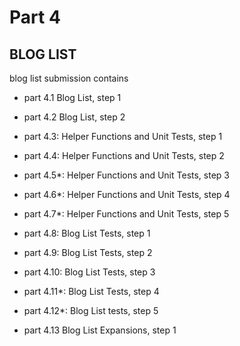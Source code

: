 # Part 4

## BLOG LIST
blog list submission contains
-   part 4.1 Blog List, step 1
-   part 4.2 Blog List, step 2

-   part 4.3: Helper Functions and Unit Tests, step 1
-   part 4.4: Helper Functions and Unit Tests, step 2
-   part 4.5*: Helper Functions and Unit Tests, step 3
-   part 4.6*: Helper Functions and Unit Tests, step 4
-   part 4.7*: Helper Functions and Unit Tests, step 5

-   part 4.8: Blog List Tests, step 1
-   part 4.9: Blog List Tests, step 2
-   part 4.10: Blog List Tests, step 3
-   part 4.11*: Blog List Tests, step 4
-   part 4.12*: Blog List tests, step 5

-   part 4.13 Blog List Expansions, step 1
